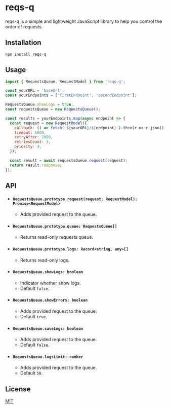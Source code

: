# reqs-q

reqs-q is a simple and lightweight JavaScript library to help you control the
order of requests.

## Installation

```
npm install reqs-q
```

## Usage

```js
import { RequestsQueue, RequestModel } from 'reqs-q';

const yourURL = 'baseUrl';
const yourEndpoints = ['firstEndpoint', 'secondEndpoint'];

RequestsQueue.showLogs = true;
const requestsQueue = new RequestsQueue();

const results = yourEndpoints.map(async endpoint => {
  const request = new RequestModel({
    callback: () => fetch(`${yourURL}/${endpoint}`).then(r => r.json()),
    timeout: 5000,
    retryAfter: 2000,
    retriesCount: 3,
    priority: 4,
  });

  const result = await requestsQueue.request(request);
  return result.response;
});
```

## API

- #### `RequestsQueue.prototype.request(request: RequestModel): Promise<RequestModel>`

  - Adds provided request to the queue.

- #### `RequestsQueue.prototype.queue: RequestsQueue[]`

  - Returns read-only requests queue.

- #### `RequestsQueue.prototype.logs: Record<string, any>[]`

  - Returns read-only logs.

- #### `RequestsQueue.showLogs: boolean`

  - Indicator whether show logs.
  - Default `false`.

- #### `RequestsQueue.showErrors: boolean`

  - Adds provided request to the queue.
  - Default `true`.

- #### `RequestsQueue.saveLogs: boolean`

  - Adds provided request to the queue.
  - Default `false`.

- #### `RequestsQueue.logsLimit: number`

  - Adds provided request to the queue.
  - Default `50`.

## License

[MIT](https://choosealicense.com/licenses/mit/)
